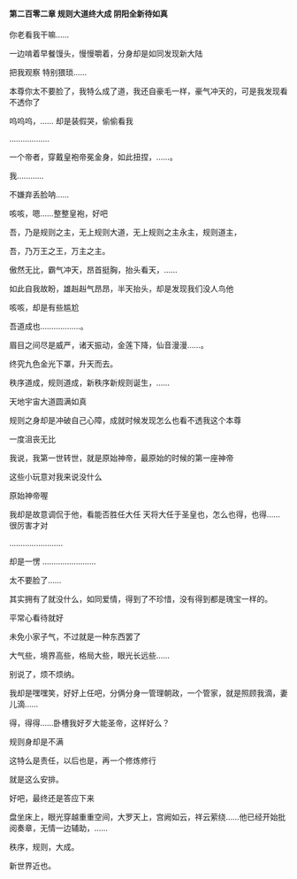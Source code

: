 #### 第二百零二章 规则大道终大成 阴阳全新待如真


你老看我干嘛……

一边啃着早餐馒头，慢慢嚼着，分身却是如同发现新大陆

把我观察
特别猥琐……


本尊你太不要脸了，我特么成了道，我还自豪毛一样，豪气冲天的，可是我发现看不透你了

呜呜呜，……
却是装假哭，偷偷看我

………………

一个帝者，穿戴皇袍帝冕金身，如此扭捏，……。

我…………

不嫌弃丢脸呐……

咳咳，嗯……整整皇袍，好吧

吾，乃是规则之主，无上规则大道，无上规则之主永主，规则道主，

吾，乃万王之王，万主之主。

傲然无比，霸气冲天，昂首挺胸，抬头看天，……


如此自我故盼，雄赳赳气昂昂，半天抬头，却是发现我们没人鸟他


咳咳，却是有些尴尬

吾道成也………………。

眉目之间尽是威严，诸天振动，金莲下降，仙音漫漫……。

终究九色金光下罩，升天而去。


秩序道成，规则道成，新秩序新规则诞生，……

天地宇宙大道圆满如真


规则之身却是冲破自己心障，成就时候发现怎么也看不透我这个本尊

一度沮丧无比

我说，我第一世转世，就是原始神帝，最原始的时候的第一座神帝

这些小玩意对我来说没什么

原始神帝喔

我却是故意调侃于他，看能否胜任大任
天将大任于圣皇也，怎么也得，也得……很厉害才对

……………………

却是一愣
……………………

太不要脸了……

其实拥有了就没什么，如同爱情，得到了不珍惜，没有得到都是瑰宝一样的。


平常心看待就好

未免小家子气，不过就是一种东西罢了

大气些，境界高些，格局大些，眼光长远些……


别说了，烦不烦纳。

我却是嘿嘿笑，好好上任吧，分俩分身一管理朝政，一个管家，就是照顾我滴，妻儿滴……

得，得得……卧槽我好歹大能圣帝，这样好么？

规则身却是不满

这特么是责任，以后也是，再一个修炼修行

就是这么安排。


好吧，最终还是答应下来

盘坐床上，眼光穿越重重空间，大罗天上，宫阙如云，祥云萦绕……他已经开始批阅奏章，无情一边辅助，……


秩序，规则，大成。

新世界近也。


